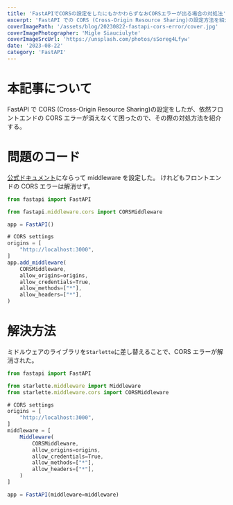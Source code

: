 ```yaml
---
title: 'FastAPIでCORSの設定をしたにもかかわらずなおCORSエラーが出る場合の対処法'
excerpt: 'FastAPI での CORS (Cross-Origin Resource Sharing)の設定方法を紹介する。'
coverImagePath: '/assets/blog/20230822-fastapi-cors-error/cover.jpg'
coverImagePhotographer: 'Migle Siauciulyte'
coverImageSrcUrl: 'https://unsplash.com/photos/sSoreg4Lfyw'
date: '2023-08-22'
category: 'FastAPI'
---
```


# 本記事について

FastAPI で CORS (Cross-Origin Resource Sharing)の設定をしたが、依然フロントエンドの CORS エラーが消えなくて困ったので、その際の対処方法を紹介する。

# 問題のコード

[公式ドキュメント](https://fastapi.tiangolo.com/tutorial/cors/)にならって middleware を設定した。
けれどもフロントエンドの CORS エラーは解消せず。

```ts
from fastapi import FastAPI

from fastapi.middleware.cors import CORSMiddleware

app = FastAPI()

# CORS settings
origins = [
    "http://localhost:3000",
]
app.add_middleware(
    CORSMiddleware,
    allow_origins=origins,
    allow_credentials=True,
    allow_methods=["*"],
    allow_headers=["*"],
)

```

# 解決方法

ミドルウェアのライブラリを`Starlette`に差し替えることで、CORS エラーが解消された。

```ts
from fastapi import FastAPI

from starlette.middleware import Middleware
from starlette.middleware.cors import CORSMiddleware

# CORS settings
origins = [
    "http://localhost:3000",
]
middleware = [
    Middleware(
        CORSMiddleware,
        allow_origins=origins,
        allow_credentials=True,
        allow_methods=["*"],
        allow_headers=["*"],
    )
]

app = FastAPI(middleware=middleware)

```
